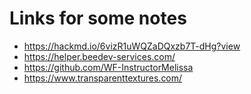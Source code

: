 # Links for some notes
- https://hackmd.io/6vizR1uWQZaDQxzb7T-dHg?view
- https://helper.beedev-services.com/
- https://github.com/WF-InstructorMelissa
- https://www.transparenttextures.com/